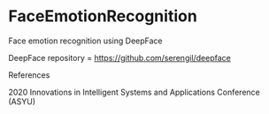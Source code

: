 # FaceEmotionRecognition
Face emotion recognition using DeepFace

DeepFace repository = https://github.com/serengil/deepface

References

2020 Innovations in Intelligent Systems and Applications Conference (ASYU)
